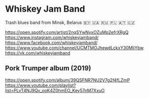 # Whiskey Jam Band

Trash blues band from Minsk, Belarus
🇧🇾 🇺🇦 🇷🇺 🇵🇱 🇦🇹 🇨🇿

<https://open.spotify.com/artist/2nqSYwNyxOZuMp2efrXRgQ>
<https://www.instagram.com/whiskeyjamband/>
<https://www.facebook.com/whiskeyjamband/>
<https://www.youtube.com/channel/UCMTMOJhewdLckxY30MliYbw>
<https://vk.com/whiskeyjamband>

## Pork Trumper album (2019)
<https://open.spotify.com/album/39QSFNR7NU2V7g2f4fLZmP>
<https://www.youtube.com/playlist?list=PLvT4NJ9Qv_ooK4Z0hmEO_Key57nM7XxuO>

